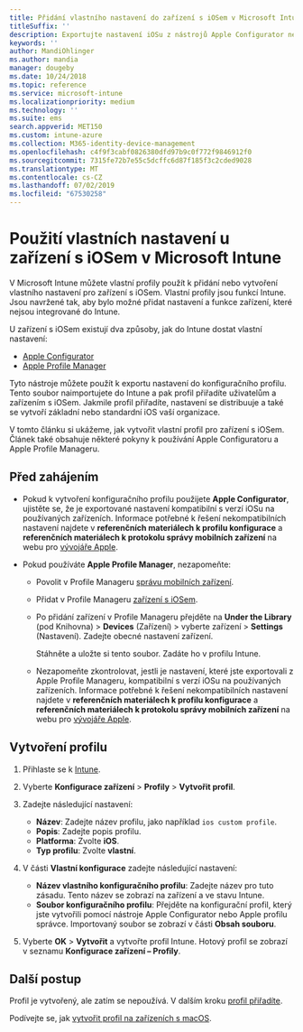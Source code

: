 ```yaml
---
title: Přidání vlastního nastavení do zařízení s iOSem v Microsoft Intune – Azure | Microsoft Docs
titleSuffix: ''
description: Exportujte nastavení iOSu z nástrojů Apple Configurator nebo Apple Profile Manager a pak ho naimportujte do Microsoft Intune. Tato nastavení můžete vytvářet, používat a řídit vlastní nastavení a funkcí na zařízeních s Iosem. Tento vlastní profil pak můžete v organizaci přiřadit zařízením s iOSem nebo ho mezi ně distribuovat, abyste vytvořili základní nebo standardní nastavení.
keywords: ''
author: MandiOhlinger
ms.author: mandia
manager: dougeby
ms.date: 10/24/2018
ms.topic: reference
ms.service: microsoft-intune
ms.localizationpriority: medium
ms.technology: ''
ms.suite: ems
search.appverid: MET150
ms.custom: intune-azure
ms.collection: M365-identity-device-management
ms.openlocfilehash: c4f9f3cabf0826380dfd97b9c0f772f9846912f0
ms.sourcegitcommit: 7315fe72b7e55c5dcffc6d87f185f3c2cded9028
ms.translationtype: MT
ms.contentlocale: cs-CZ
ms.lasthandoff: 07/02/2019
ms.locfileid: "67530258"
---
```

# <a name="use-custom-settings-for-ios-devices-in-microsoft-intune"></a>Použití vlastních nastavení u zařízení s iOSem v Microsoft Intune

V Microsoft Intune můžete vlastní profily použít k přidání nebo vytvoření vlastního nastavení pro zařízení s iOSem. Vlastní profily jsou funkcí Intune. Jsou navržené tak, aby bylo možné přidat nastavení a funkce zařízení, které nejsou integrované do Intune.

U zařízení s iOSem existují dva způsoby, jak do Intune dostat vlastní nastavení:

- [Apple Configurator](https://itunes.apple.com/app/apple-configurator-2/id1037126344?mt=12)
- [Apple Profile Manager](https://support.apple.com/profile-manager)

Tyto nástroje můžete použít k exportu nastavení do konfiguračního profilu. Tento soubor naimportujete do Intune a pak profil přiřadíte uživatelům a zařízením s iOSem. Jakmile profil přiřadíte, nastavení se distribuuje a také se vytvoří základní nebo standardní iOS vaší organizace.

V tomto článku si ukážeme, jak vytvořit vlastní profil pro zařízení s iOSem. Článek také obsahuje některé pokyny k používání Apple Configuratoru a Apple Profile Manageru.

## <a name="before-you-begin"></a>Před zahájením

- Pokud k vytvoření konfiguračního profilu použijete **Apple Configurator**, ujistěte se, že je exportované nastavení kompatibilní s verzí iOSu na používaných zařízeních. Informace potřebné k řešení nekompatibilních nastavení najdete v **referenčních materiálech k profilu konfigurace** a **referenčních materiálech k protokolu správy mobilních zařízení** na webu pro [vývojáře Apple](https://developer.apple.com/).

- Pokud používáte **Apple Profile Manager**, nezapomeňte:

  - Povolit v Profile Manageru [správu mobilních zařízení](https://help.apple.com/serverapp/mac/5.7/#/apd05B9B761-D390-4A75-9251-E9AD29A61D0C).
  - Přidat v Profile Manageru [zařízení s iOSem](https://help.apple.com/profilemanager/mac/5.7/#/pm9onzap1984).
  - Po přidání zařízení v Profile Manageru přejděte na **Under the Library** (pod Knihovna)  > **Devices** (Zařízení) > vyberte zařízení > **Settings** (Nastavení). Zadejte obecné nastavení zařízení.

    Stáhněte a uložte si tento soubor. Zadáte ho v profilu Intune.

  - Nezapomeňte zkontrolovat, jestli je nastavení, které jste exportovali z Apple Profile Manageru, kompatibilní s verzí iOSu na používaných zařízeních. Informace potřebné k řešení nekompatibilních nastavení najdete v **referenčních materiálech k profilu konfigurace** a **referenčních materiálech k protokolu správy mobilních zařízení** na webu pro [vývojáře Apple](https://developer.apple.com/).

## <a name="create-the-profile"></a>Vytvoření profilu

1. Přihlaste se k [Intune](https://go.microsoft.com/fwlink/?linkid=2090973).
2. Vyberte **Konfigurace zařízení** > **Profily** > **Vytvořit profil**.
3. Zadejte následující nastavení:

    - **Název**: Zadejte název profilu, jako například `ios custom profile`.
    - **Popis**: Zadejte popis profilu.
    - **Platforma**: Zvolte **iOS**.
    - **Typ profilu**: Zvolte **vlastní**.

4. V části **Vlastní konfigurace** zadejte následující nastavení:

    - **Název vlastního konfiguračního profilu**: Zadejte název pro tuto zásadu. Tento název se zobrazí na zařízení a ve stavu Intune.
    - **Soubor konfiguračního profilu**: Přejděte na konfigurační profil, který jste vytvořili pomocí nástroje Apple Configurator nebo Apple profilu správce. Importovaný soubor se zobrazí v části **Obsah souboru**.

5. Vyberte **OK** > **Vytvořit** a vytvořte profil Intune. Hotový profil se zobrazí v seznamu **Konfigurace zařízení – Profily**.

## <a name="next-steps"></a>Další postup

Profil je vytvořený, ale zatím se nepoužívá. V dalším kroku [profil přiřadíte](device-profile-assign.md).

Podívejte se, jak [vytvořit profil na zařízeních s macOS](custom-settings-macos.md). 
